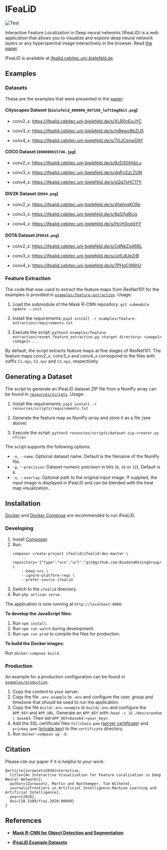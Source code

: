# IFeaLiD

![Test](https://github.com/BiodataMiningGroup/IFeaLiD/workflows/Test/badge.svg)

Interactive Feature Localization in Deep neural networks (IFeaLiD) is a web application that allows you to visualize and explore deep neural network layers or any hyperspectral image interactively in the browser. Read [the paper](https://www.frontiersin.org/articles/10.3389/frai.2020.00049).

IFeaLiD is available at [ifealid.cebitec.uni-bielefeld.de](https://ifealid.cebitec.uni-bielefeld.de).

## Examples

### Datasets

These are the examples that were presented in the [paper](https://www.frontiersin.org/articles/10.3389/frai.2020.00049):

#### Cityscapes Dataset (`bielefeld_000000_007186_leftImg8bit.png`)

- conv2_x: <https://ifealid.cebitec.uni-bielefeld.de/s/XLR0nEoJYC>

- conv3_x: <https://ifealid.cebitec.uni-bielefeld.de/s/mBewo8bZU5>

- conv4_x: <https://ifealid.cebitec.uni-bielefeld.de/s/7GJCsnwDAY>

#### COCO Dataset (`000000015746.jpg`)

- conv2_x: <https://ifealid.cebitec.uni-bielefeld.de/s/8zD3GhhbLu>

- conv3_x: <https://ifealid.cebitec.uni-bielefeld.de/s/dqPo2zLZUN>

- conv4_x: <https://ifealid.cebitec.uni-bielefeld.de/s/qQq7sHC17Y>

#### DIV2K Dataset (`0804.png`)

- conv2_x: <https://ifealid.cebitec.uni-bielefeld.de/s/4fatmqKCRe>

- conv3_x: <https://ifealid.cebitec.uni-bielefeld.de/s/8pSj1gRiJg>

- conv4_x: <https://ifealid.cebitec.uni-bielefeld.de/s/HcjH3odgYY>

#### DOTA Dataset (`P0034.png`)

- conv2_x: <https://ifealid.cebitec.uni-bielefeld.de/s/UdNkZg466L>

- conv3_x: <https://ifealid.cebitec.uni-bielefeld.de/s/JxfLdUe2rB>

- conv4_x: <https://ifealid.cebitec.uni-bielefeld.de/s/7PHgCj98hU>

### Feature Extraction

The code that was used to extract the feature maps from ResNet101 for the examples is provided in [`examples/feature-extraction`](examples/feature-extraction). Usage:

1. Load the submodule of the Mask R-CNN repository: `git submodule update --init`

2. Install the requirements: `pip3 install -r examples/feature-extraction/requirements.txt`

3. Execute the script: `python3 examples/feature-extraction/resnet_feature_extraction.py <target directory> <image1> <image2> ...`

By default, the script extracts feature maps at five stages of ResNet101. The feature maps conv2_x, conv3_x and conv4_x correspond to the files with suffix `C1.npz`, `C2.npz` and `C3.npz`, respectively.

## Generating a Dataset

The script to generate an IFeaLiD dataset ZIP file from a NumPy array can be found in [`resources/scripts`](resources/scripts). Usage:

1. Install the requirements: `pip3 install -r resources/scripts/requirements.txt`

2. Generate the feature map as NumPy array and store it as a file (see above)

3. Execute the script: `python3 resources/scripts/dataset-zip-creator.py <file>`

The script supports the following options:

- `-n`, `--name`: Optional dataset name. Default is the filename of the NumPy file.
- `-p`, `--precision`: Dataset numeric precision in bits (`8`, `16` or `32`). Default is `8`.
- `-o`, `--overlay`: Optional path to the original input image. If supplied, the input image is displayed in IFeaLiD and can be blended with the heat map visualization.

## Installation

[Docker](https://docs.docker.com/install/) and [Docker Compose](https://docs.docker.com/compose/install/) are recommended to run IFeaLiD.

### Developing

1. Install [Composer](https://getcomposer.org/doc/00-intro.md#installation-linux-unix-macos).
2. Run:
    ```
    composer create-project ifealid/ifealid:dev-master \
        --repository='{"type":"vcs","url":"git@github.com:BiodataMiningGroup/IFeaLiD.git"}' \
        --keep-vcs \
        --ignore-platform-reqs \
        --prefer-source ifealid
    ```
3. Switch to the `ifealid` directory.
4. Run `php artisan serve`.

The application is now running at `http://localhost:8000`.

**To develop the JavaScript files:**

1. Run `npm install`.
2. Run `npm run watch` during development.
3. Run `npm run prod` to compile the files for production.

**To build the Docker images:**

Run `docker-compose build`.

### Production

An example for a production configuration can be found in [`examples/production`](examples/production). 

1. Copy the content to your server.
2. Copy the file `.env.example` to `.env` and configure the user, group and timezone that should be used to run the application.
3. Copy the file `build/.env.example` to `build/.env` and configure the `APP_KEY` and `APP_URL`. Generate an `APP_KEY` with: `head -c 32 /dev/urandom | base64`. Then set `APP_KEY=base64:<your_key>`.
4. Add the SSL certificate files `fullchain.pem` ([server certificate](http://nginx.org/en/docs/http/ngx_http_ssl_module.html#ssl_certificate)) and `privkey.pem` ([private key](http://nginx.org/en/docs/http/ngx_http_ssl_module.html#ssl_certificate_key)) to the `certificate` directory.
5. Run `docker-compose up -d`.

## Citation

Please cite our paper if it is helpful to your work:

```
@article{zurowietz2020interactive,
  title={An Interactive Visualization for Feature Localization in Deep Neural Networks},
  author={Zurowietz, Martin and Nattkemper, Tim Wilhelm},
  journal={Frontiers in Artificial Intelligence-Machine Learning and Artificial Intelligence},
  year={2020},
  doi={10.3389/frai.2020.00049}
}
```

## References

- [**Mask R-CNN for Object Detection and Segmentation**](https://github.com/matterport/Mask_RCNN)

- [**IFeaLiD Example Datasets**](https://doi.org/10.5281/zenodo.3741485)
